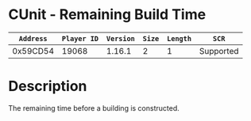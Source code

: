# CUnit - Remaining Build Time

| `Address` | `Player ID` | `Version` | `Size` | `Length` | `SCR` |
| ---------- | ----------- | --------- | ------ | -------- | ---- |
| 0x59CD54 | 19068 | 1.16.1 | 2 | 1 | Supported |

# Description

The remaining time before a building is constructed.